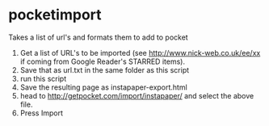 pocketimport
============

Takes a list of url's and formats them to add to pocket

1) Get a list of URL's to be imported (see http://www.nick-web.co.uk/ee/xx if coming from Google Reader's STARRED items).
2) Save that as url.txt in the same folder as this script
3) run this script
4) Save the resulting page as instapaper-export.html
5) head to http://getpocket.com/import/instapaper/ and select the above file.
6) Press Import
